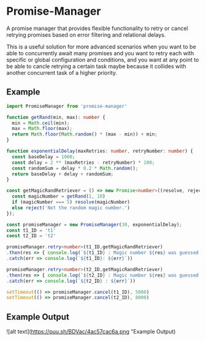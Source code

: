 # Promise-Manager
A promise manager that provides flexible functionality to retry or cancel retrying promises based on error filtering and relational delays.

This is a useful solution for more advanced scenarios when you want to be able to concurrently await many promises and you want to retry each with specific or global configuration and conditions, and you want at any point to be able to cancle retrying a certain task maybe because it collides with another concurrent task of a higher priority.

## Example
```typescript
import PromiseManager from 'promise-manager'

function getRand(min, max): number {
  min = Math.ceil(min);
  max = Math.floor(max);
  return Math.floor(Math.random() * (max - min)) + min;
}

function exponentialDelay(maxRetries: number, retryNumber: number) {
  const baseDelay = 1000;
  const delay = 2 ** (maxRetries - retryNumber) * 100;
  const randomSum = delay * 0.2 * Math.random();
  return baseDelay + delay + randomSum;
}

const getMagicRandRetriever = () => new Promise<number>((resolve, reject) => {
  const magicNumber = getRand(1, 10)
  if (magicNumber === 5) resolve(magicNumber)
  else reject('Not the random magic number.')
});

const promiseManager = new PromiseManager(30, exponentialDelay);
const t1_ID = 't1'
const t2_ID = 't2'

promiseManager.retry<number>(t1_ID,getMagicRandRetriever)
.then(res => { console.log(`${t1_ID} : Magic number ${res} was guessed!`) })
.catch(err => console.log(`${t1_ID}: ${err}`))

promiseManager.retry<number>(t2_ID,getMagicRandRetriever)
.then(res => { console.log(`${t2_ID} : Magic number ${res} was guessed!`) })
.catch(err => console.log(`${t2_ID} : ${err}`))

setTimeout(() => promiseManager.cancel(t1_ID), 5000)
setTimeout(() => promiseManager.cancel(t2_ID), 8000)
```
## Example Output

![alt text](https://puu.sh/BDVac/4ac57cac6a.png "Example Output)
